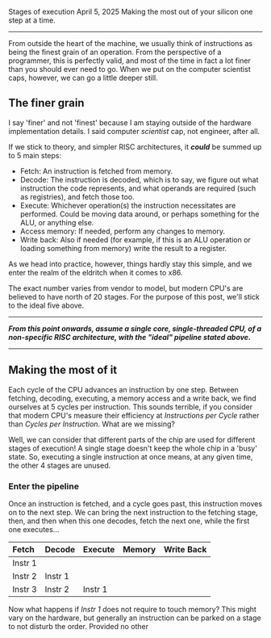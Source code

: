 Stages of execution
April 5, 2025
Making the most out of your silicon one step at a time.

---

From outside the heart of the machine, we usually think of instructions as being the finest grain of an operation. From the perspective of a programmer, this is perfectly valid, and most of the time in fact a lot finer than you should ever need to go. When we put on the computer scientist caps, however, we can go a little deeper still.

## The finer grain

I say 'finer' and not 'finest' because I am staying outside of the hardware implementation details. I said computer *scientist* cap, not engineer, after all.

If we stick to theory, and simpler RISC architectures, it ***could*** be summed up to 5 main steps:

- Fetch: An instruction is fetched from memory.
- Decode: The instruction is decoded, which is to say, we figure out what instruction the code represents, and what operands are required (such as registries), and fetch those too.
- Execute: Whichever operation(s) the instruction necessitates are performed. Could be moving data around, or perhaps something for the ALU, or anything else.
- Access memory: If needed, perform any changes to memory.
- Write back: Also if needed (for example, if this is an ALU operation or loading something from memory) write the result to a register.

As we head into practice, however, things hardly stay this simple, and we enter the realm of the eldritch when it comes to x86.

The exact number varies from vendor to model, but modern CPU's are believed to have north of 20 stages. For the purpose of this post, we'll stick to the ideal five above.

---

***From this point onwards, assume a single core, single-threaded CPU, of a non-specific RISC architecture, with the "ideal" pipeline stated above.***

---
## Making the most of it

Each cycle of the CPU advances an instruction by one step. Between fetching, decoding, executing, a memory access and a write back, we find ourselves at 5 cycles per instruction. This sounds terrible, if you consider that modern CPU's measure their efficiency at *Instructions per Cycle* rather than *Cycles per Instruction*. What are we missing?

Well, we can consider that different parts of the chip are used for different stages of execution! A single stage doesn't keep the whole chip in a 'busy' state. So, executing a single instruction at once means, at any given time, the other 4 stages are unused.

### Enter the pipeline

Once an instruction is fetched, and a cycle goes past, this instruction moves on to the next step. We can bring the next instruction to the fetching stage, then, and then when this one decodes, fetch the next one, while the first one executes...

| Fetch   | Decode  | Execute | Memory | Write Back |
|:--------|---------|---------|--------|------------|
| Instr 1 |         |         |        |            |
| Instr 2 | Instr 1 |         |        |            |
| Instr 3 | Instr 2 | Instr 1 |        |            |

Now what happens if *Instr 1* does not require to touch memory? This might vary on the hardware, but generally an instruction can be parked on a stage to not disturb the order. Provided no other 